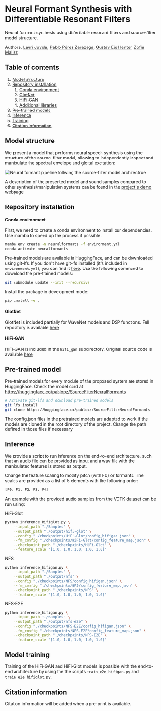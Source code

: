 # Neural Formant Synthesis with Differentiable Resonant Filters

Neural formant synthesis using differtiable resonant filters and source-filter model structure.

Authors: [Lauri Juvela][lauri_profile], [Pablo Pérez Zarazaga][pablo_profile], [Gustav Eje Henter][gustav_profile], [Zofia Malisz][zofia_profile]

[HiFi_link]: https://github.com/jik876/hifi-gan
[GlotNet_link]: https://github.com/ljuvela/GlotNet
[arxiv_link]: http://arxiv.org/abs/placeholder_link
[demopage_link]: https://perezpoz.github.io/DDSPneuralformants
[gustav_profile]: https://people.kth.se/~ghe/
[pablo_profile]: https://www.kth.se/profile/pablopz
[zofia_profile]: https://www.kth.se/profile/malisz
[lauri_profile]: https://research.aalto.fi/en/persons/lauri-juvela

[lfs_link]:https://git-lfs.com

## Table of contents
1. [Model structure](#model_struct)
2. [Repository installation](#install)
    1. [Conda environment](#conda)
    2. [GlotNet](#glotnet)
    3. [HiFi-GAN](#hifi)
    4. [Additional libraries](#additional)
3. [Pre-trained models](#pretrained)
4. [Inference](#inference)
5. [Training](#training)
6. [Citation information](#citation)

## Model structure <a name="model_struct"></a>

We present a model that performs neural speech synthesis using the structure of the source-filter model, allowing to independently inspect and manipulate the spectral envelope and glottal excitation:

![Neural formant pipeline follwing the source-filter model architectrue](./Images/LPC-NFS.png "Neural formant pipeline follwing the source-filter model architectrue.")

A description of the presented model and sound samples compared to other synthesis/manipulation systems can be found in the [project's demo webpage][demopage_link]

## Repository installation <a name="install"></a>

#### Conda environment <a name="conda"></a>

First, we need to create a conda environment to install our dependencies. Use mamba to speed up the process if possible.
```sh
mamba env create -n neuralformants -f environment.yml
conda activate neuralformants
```

Pre-trained models are available in HuggingFace, and can be downloaded using git-lfs. If you don't have git-lfs installed (it's included in `environment.yml`), you can find it [here][lfs_link]. Use the following command to download the pre-trained models:
```sh
git submodule update --init --recursive
```

Install the package in development mode:
```sh
pip install -e .
```


#### GlotNet <a name="glotnet"></a>
GlotNet is included partially for WaveNet models and DSP functions. Full repository is available [here][GlotNet_link]


#### HiFi-GAN <a name="hifi"></a>
HiFi-GAN is included in the `hifi_gan` subdirectory. Original source code is available [here][HiFi_link]


## Pre-trained model <a name="pretrained"></a>

Pre-trained models for every module of the proposed system are stored in HuggingFace. Check the model card at https://huggingface.co/pablopz/SourceFilterNeuralFormants



```sh
# Activate git-lfs and download pre-trained models
git lfs install
git clone https://huggingface.co/pablopz/SourceFilterNeuralFormants 
```

The config.json files in the pretrained models are adapted to work if the models are cloned in the root directory of the project. Change the path defined in those files if necessary.

## Inference <a name="inference"></a>

We provide a script to run inference on the end-to-end architecture, such that an audio file can be provided as input and a wav file with the manipulated features is stored as output.

Change the feature scaling to modify pitch (with F0) or formants. The scales are provided as a list of 5 elements with the following order:
```python
[F0, F1, F2, F3, F4]
```
An example with the provided audio samples from the VCTK dataset can be run using:

HiFi-Glot
```sh
python inference_hifiglot.py \
    --input_path "./Samples" \
    --output_path "./output/hifi-glot" \
    --config "./checkpoints/HiFi-Glot/config_hifigan.json" \
    --fm_config "./checkpoints/HiFi-Glot/config_feature_map.json" \
    --checkpoint_path "./checkpoints/HiFi-Glot" \
    --feature_scale "[1.0, 1.0, 1.0, 1.0, 1.0]"
```

NFS
```sh
python inference_hifigan.py \
    --input_path "./Samples" \
    --output_path "./output/nfs" \
    --config "./checkpoints/NFS/config_hifigan.json" \
    --fm_config "./checkpoints/NFS/config_feature_map.json" \
    --checkpoint_path "./checkpoints/NFS" \
    --feature_scale "[1.0, 1.0, 1.0, 1.0, 1.0]"
```

NFS-E2E
```sh
python inference_hifigan.py \
    --input_path "./Samples" \
    --output_path "./output/nfs-e2e" \
    --config "./checkpoints/NFS-E2E/config_hifigan.json" \
    --fm_config "./checkpoints/NFS-E2E/config_feature_map.json" \
    --checkpoint_path "./checkpoints/NFS-E2E" \
    --feature_scale "[1.0, 1.0, 1.0, 1.0, 1.0]"
```


## Model training <a name="training"></a>

Training of the HiFi-GAN and HiFi-Glot models is possible with the end-to-end architecture by using the the scripts `train_e2e_hifigan.py` and `train_e2e_hifiglot.py`.


## Citation information <a name="citation"></a>

Citation information will be added when a pre-print is available.
